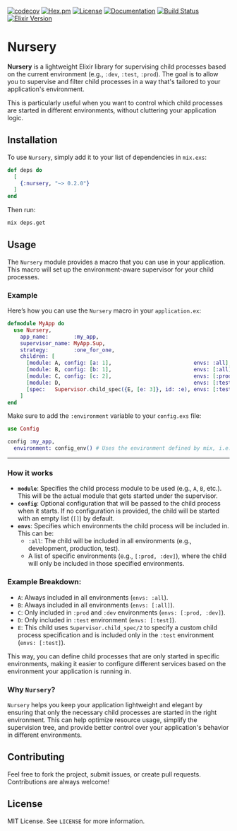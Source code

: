 [![codecov](https://codecov.io/gh/mpol1t/nursery/graph/badge.svg?token=bhkG0EYkWC)](https://codecov.io/gh/mpol1t/nursery)
[![Hex.pm](https://img.shields.io/hexpm/v/nursery.svg)](https://hex.pm/packages/nursery)
[![License](https://img.shields.io/github/license/mpol1t/nursery.svg)](https://github.com/mpol1t/nursery/blob/main/LICENSE)
[![Documentation](https://img.shields.io/badge/docs-hexdocs-blue.svg)](https://hexdocs.pm/nursery)
[![Build Status](https://github.com/mpol1t/nursery/actions/workflows/elixir.yml/badge.svg)](https://github.com/mpol1t/nursery/actions)
[![Elixir Version](https://img.shields.io/badge/elixir-~%3E%201.16-purple.svg)](https://elixir-lang.org/)


# Nursery

**Nursery** is a lightweight Elixir library for supervising child processes based on the current environment (e.g., `:dev`, `:test`, `:prod`). The goal is to allow you to supervise and filter child processes in a way that's tailored to your application's environment.

This is particularly useful when you want to control which child processes are started in different environments, without cluttering your application logic.

## Installation

To use `Nursery`, simply add it to your list of dependencies in `mix.exs`:

```elixir
def deps do
  [
    {:nursery, "~> 0.2.0"}
  ]
end
```

Then run:

```sh
mix deps.get
```

## Usage

The `Nursery` module provides a macro that you can use in your application. This macro will set up the environment-aware supervisor for your child processes. 

### Example

Here’s how you can use the `Nursery` macro in your `application.ex`:

```elixir
defmodule MyApp do
  use Nursery, 
    app_name:        :my_app,
    supervisor_name: MyApp.Sup,
    strategy:        :one_for_one,
    children: [
      [module: A, config: [a: 1],                          envs: :all],
      [module: B, config: [b: 1],                          envs: [:all]],
      [module: C, config: [c: 2],                          envs: [:prod, :dev]],
      [module: D,                                          envs: [:test]],
      [spec:   Supervisor.child_spec({E, [e: 3]}, id: :e), envs: [:test]]
    ]
end
```

Make sure to add the `:environment` variable to your `config.exs` file:

```elixir
use Config

config :my_app,
  environment: config_env() # Uses the environment defined by mix, i.e., :dev, :test, :prod
```

---

### How it works

- **`module`**: Specifies the child process module to be used (e.g., `A`, `B`, etc.). This will be the actual module that gets started under the supervisor.
- **`config`**: Optional configuration that will be passed to the child process when it starts. If no configuration is provided, the child will be started with an empty list (`[]`) by default.
- **`envs`**: Specifies which environments the child process will be included in. This can be:
  - `:all`: The child will be included in all environments (e.g., development, production, test).
  - A list of specific environments (e.g., `[:prod, :dev]`), where the child will only be included in those specified environments.
  
### Example Breakdown:

- `A`: Always included in all environments (`envs: :all`).
- `B`: Always included in all environments (`envs: [:all]`).
- `C`: Only included in `:prod` and `:dev` environments (`envs: [:prod, :dev]`).
- `D`: Only included in `:test` environment (`envs: [:test]`).
- `E`: This child uses `Supervisor.child_spec/2` to specify a custom child process specification and is included only in the `:test` environment (`envs: [:test]`).

This way, you can define child processes that are only started in specific environments, making it easier to configure different services based on the environment your application is running in.

### Why `Nursery`?

`Nursery` helps you keep your application lightweight and elegant by ensuring that only the necessary child processes are started in the right environment. This can help optimize resource usage, simplify the supervision tree, and provide better control over your application's behavior in different environments.

## Contributing

Feel free to fork the project, submit issues, or create pull requests. Contributions are always welcome!

## License

MIT License. See `LICENSE` for more information.
